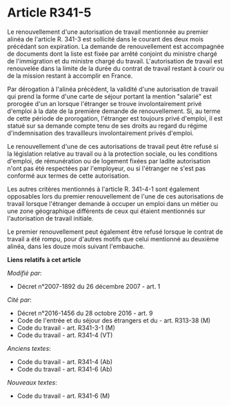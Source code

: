 # Article R341-5

Le renouvellement d'une autorisation de travail mentionnée au premier alinéa de l'article R. 341-3 est sollicité dans le
courant des deux mois précédant son expiration. La demande de renouvellement est accompagnée de documents dont la liste est
fixée par arrêté conjoint du ministre chargé de l'immigration et du ministre chargé du travail. L'autorisation de travail est
renouvelée dans la limite de la durée du contrat de travail restant à courir ou de la mission restant à accomplir en France.

Par dérogation à l'alinéa précédent, la validité d'une autorisation de travail qui prend la forme d'une carte de séjour
portant la mention "salarié" est prorogée d'un an lorsque l'étranger se trouve involontairement privé d'emploi à la date de
la première demande de renouvellement. Si, au terme de cette période de prorogation, l'étranger est toujours privé d'emploi,
il est statué sur sa demande compte tenu de ses droits au regard du régime d'indemnisation des travailleurs involontairement
privés d'emploi.

Le renouvellement d'une de ces autorisations de travail peut être refusé si la législation relative au travail ou à la
protection sociale, ou les conditions d'emploi, de rémunération ou de logement fixées par ladite autorisation n'ont pas été
respectées par l'employeur, ou si l'étranger ne s'est pas conformé aux termes de cette autorisation.

Les autres critères mentionnés à l'article R. 341-4-1 sont également opposables lors du premier renouvellement de l'une de
ces autorisations de travail lorsque l'étranger demande à occuper un emploi dans un métier ou une zone géographique
différents de ceux qui étaient mentionnés sur l'autorisation de travail initiale.

Le premier renouvellement peut également être refusé lorsque le contrat de travail a été rompu, pour d'autres motifs que
celui mentionné au deuxième alinéa, dans les douze mois suivant l'embauche.

**Liens relatifs à cet article**

_Modifié par_:

  - Décret n°2007-1892 du 26 décembre 2007 - art. 1

_Cité par_:

  - Décret n°2016-1456 du 28 octobre 2016 - art. 9
  - Code de l'entrée et du séjour des étrangers et du  - art. R313-38 (M)
  - Code du travail - art. R341-3-1 (M)
  - Code du travail - art. R341-4 (VT)

_Anciens textes_:

  - Code du travail - art. R341-4 (Ab)
  - Code du travail - art. R341-6 (Ab)

_Nouveaux textes_:

  - Code du travail - art. R341-6 (M)
